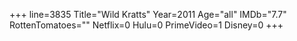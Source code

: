 +++
line=3835
Title="Wild Kratts"
Year=2011
Age="all"
IMDb="7.7"
RottenTomatoes=""
Netflix=0
Hulu=0
PrimeVideo=1
Disney=0
+++

